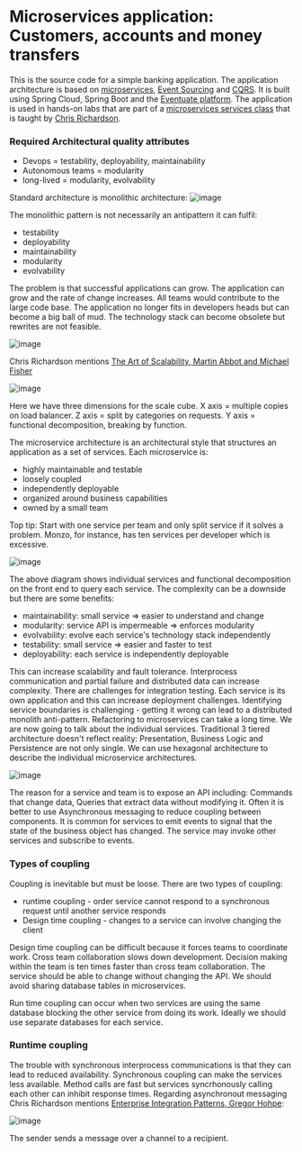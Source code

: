 # Microservices application: Customers, accounts and money transfers

This is the source code for a simple banking application.
The application architecture is based on [microservices](http://microservices.io/patterns/microservices.html), [Event Sourcing](http://microservices.io/patterns/data/event-sourcing.html) and [CQRS](http://microservices.io/patterns/data/cqrs.html).
It is built using Spring Cloud, Spring Boot and the [Eventuate platform](http://eventuate.io/).
The application is used in hands-on labs that are part of a [microservices services class](http://www.chrisrichardson.net/training.html) that is taught by [Chris Richardson](http://www.chrisrichardson.net/about.html).


### Required Architectural quality attributes
- Devops = testability, deployability, maintainability
- Autonomous teams = modularity
- long-lived = modularity, evolvability

Standard architecture is monolithic architecture:
![image](https://user-images.githubusercontent.com/27693622/231139288-68a26bc6-fe05-4ca4-ba8e-67af8518549f.png)

The monolithic pattern is not necessarily an antipattern it can fulfil:
- testability
- deployability
- maintainability
- modularity
- evolvability

The problem is that successful applications can grow. The application can grow and the rate of change increases.
All teams would contribute to the large code base. The application no longer fits in developers heads but can
become a big ball of mud. The technology stack can become obsolete but rewrites are not feasible.

![image](https://user-images.githubusercontent.com/27693622/231146431-05bb818b-b1bb-4a83-a702-e82621a22d14.png)

Chris Richardson mentions [The Art of Scalability, Martin Abbot and Michael Fisher](https://www.amazon.co.uk/Art-Scalability-Architecture-Organizations-Enterprise-ebook/dp/B00YF0OSHC/ref=sr_1_1?crid=3AQNJRQUPUNQU&keywords=art+of+scalability&qid=1681212190&sprefix=art+of+scalability%2Caps%2C94&sr=8-1)

![image](https://user-images.githubusercontent.com/27693622/231148864-01b85caf-6bdf-4b11-861e-beb5ed6521be.png)

Here we have three dimensions for the scale cube. X axis = multiple copies on load balancer. Z axis = split by categories on requests.
Y axis = functional decomposition, breaking by function.

The microservice architecture is an architectural style that structures an application as a set of services. Each microservice is:
- highly maintainable and testable
- loosely coupled
- independently deployable
- organized around business capabilities
- owned by a small team

Top tip: Start with one service per team and only split service if it solves a problem. Monzo, for instance, has ten services per developer
which is excessive.

![image](https://user-images.githubusercontent.com/27693622/231155137-52de4117-5e7d-4e7a-8077-6edab00e0c16.png)

The above diagram shows individual services and functional decomposition on the front end to query each service. The complexity can be a downside
but there are some benefits:
- maintainability: small service => easier to understand and change
- modularity: service API is impermeable => enforces modularity
- evolvability: evolve each service's technology stack independently
- testability: small service => easier and faster to test
- deployability: each service is independently deployable

This can increase scalability and fault tolerance. Interprocess communication and partial failure and distributed data can increase complexity.
There are challenges for integration testing. Each service is its own application and this can increase deployment challenges.
Identifying service boundaries is challenging - getting it wrong can lead to a distributed monolith anti-pattern. Refactoring to microservices
can take a long time. We are now going to talk about the individual services. Traditional 3 tiered architecture doesn't reflect reality:
Presentation, Business Logic and Persistence are not only single. We can use hexagonal architecture to describe the individual microservice
architectures. 

![image](https://user-images.githubusercontent.com/27693622/231159986-c74647e8-ea1c-4abd-a756-585040524490.png)

The reason for a service and team is to expose an API including: Commands that change data, Queries that extract data without modifying it. Often it is
better to use Asynchronous messaging to reduce coupling between components. It is common for services to emit events to signal that the state of the business
object has changed. The service may invoke other services and subscribe to events.

### Types of coupling
Coupling is inevitable but must be loose. There are two types of coupling:
- runtime coupling - order service cannot respond to a synchronous request until another service responds
- Design time coupling - changes to a service can involve changing the client

Design time coupling can be difficult because it forces teams to coordinate work. Cross team collaboration slows down development. Decision making within the
team is ten times faster than cross team collaboration. The service should be able to change without changing the API. We should avoid sharing database tables in
microservices.

Run time coupling can occur when two services are using the same database blocking the other service from doing its work. Ideally we should use separate databases for
each service.

### Runtime coupling
The trouble with synchronous interprocess communications is that they can lead to reduced availability. Synchronous coupling can make the services less available.
Method calls are fast but services syncrhonously calling each other can inhibit response times. 
Regarding asynchronout messaging Chris Richardson mentions [Enterprise Integration Patterns, Gregor Hohpe](https://www.amazon.co.uk/Enterprise-Integration-Patterns-Designing-Addison-Wesley-ebook/dp/B007MQLL4E/ref=tmm_kin_swatch_0?_encoding=UTF8&qid=1681216342&sr=8-1):

![image](https://user-images.githubusercontent.com/27693622/231164747-7f1e3e81-362b-432a-93bc-c41d5726a724.png)

The sender sends a message over a channel to a recipient.
